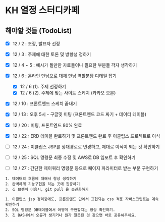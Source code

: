# KH 열정 스터디카페

## 해야할 것들 (TodoList)

- [x] 12 / 2       :   조장, 발표자 선정 
- [x] 12 / 3       :   주제에 대한 토론 및 방향성 정하기
- [x] 12 / 4 ~ 5   :   예시가 될만한 자료들이나 필요한 부분들 각자 생각하기
- [x] 12 / 6       :   온라인 만남으로 대체 만남 역할분담 디테일 잡기
  - [x] 12 / 6 (1). 주제 선정하기
  - [x] 12 / 6 (2). 주제에 맞는 사이트 스케치 (카카오 오븐)
- [x] 12 / 10      : 프론트엔드 스케치 끝내기
- [x] 12 / 13      : 오후 5시 - 구글밋 미팅 (프론트엔드 코드 짜기 + 데이터 테이블)
- [x] 12 / 20      : 미팅, 프론트엔드 80% 완료
- [x] 12 / 22      : ERD 테이블 완료하기 및 프론트엔드 완료 후 이클립스 프로젝트로 이식

- [ ] 12 / 24      : 이클립스 JSP를 상대경로로 변경하고, 제대로 이식이 되는 것 확인하기

- [ ] 12 / 25      : SQL 명령문 최종 수정 및 AWS로 DB 임포트 후 확인하기

- [ ] 12 / 27      : 간단한 제이쿼리 명령문 등으로 페이지 파라미터로 받는 부분 구현하기


```
1. 데이터의 흐름에 대해서 항상 생각하기
2. 완벽하게 기능구현을 하는 곳에 집중하기
3. 깃 브랜치 이용시, git pull 을 습관화하기
```


```
1. 이클립스 jsp 정리중에도, 프론트엔드 단에서 표현되는 css 적용 자바스크립트는 계속 확인하기
2. SQL 명령문 DB테이블에서 어떻게 구현할지는 항상 확인하기.
3. 깃 BASH에서 오류가 생기거나 뭔가 잘못된 것 같으면 바로 공유해주세요.
```
